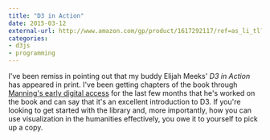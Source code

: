 ```yaml
---
title: "D3 in Action"
date: 2015-03-12
external-url: http://www.amazon.com/gp/product/1617292117/ref=as_li_tl?ie=UTF8&camp=1789&creative=390957&creativeASIN=1617292117&linkCode=as2&tag=jasohepp-20&linkId=UPYJDONHLQPWO2DM
categories:
- d3js
- programming
---
```


I've been remiss in pointing out that my buddy Elijah Meeks' *D3 in
Action* has appeared in print. I've been getting chapters of the book
through [Manning's early digital access](http://manning.com/about/meap)
for the last few months that he's worked on the book and can say that
it's an excellent introduction to D3. If you're looking to get started
with the library and, more importantly, how you can use visualization in
the humanities effectively, you owe it to yourself to pick up a copy.
